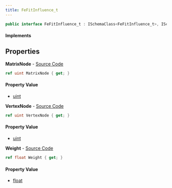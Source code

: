 ```yaml
---
title: FeFitInfluence_t
---
```


```csharp
public interface FeFitInfluence_t : ISchemaClass<FeFitInfluence_t>, ISchemaField, ISchemaClass, INativeHandle
```

#### Implements

## Properties

**MatrixNode** - [Source Code](https://github.com/swiftly-solution/swiftlys2/blob/master/managed/src/SwiftlyS2.Generated/Schemas/Interfaces/FeFitInfluence_t.cs#L20)

```csharp
ref uint MatrixNode { get; }
```

#### Property Value

- [uint](https://learn.microsoft.com/dotnet/api/system.uint32)

**VertexNode** - [Source Code](https://github.com/swiftly-solution/swiftlys2/blob/master/managed/src/SwiftlyS2.Generated/Schemas/Interfaces/FeFitInfluence_t.cs#L16)

```csharp
ref uint VertexNode { get; }
```

#### Property Value

- [uint](https://learn.microsoft.com/dotnet/api/system.uint32)

**Weight** - [Source Code](https://github.com/swiftly-solution/swiftlys2/blob/master/managed/src/SwiftlyS2.Generated/Schemas/Interfaces/FeFitInfluence_t.cs#L18)

```csharp
ref float Weight { get; }
```

#### Property Value

- [float](https://learn.microsoft.com/dotnet/api/system.single)

